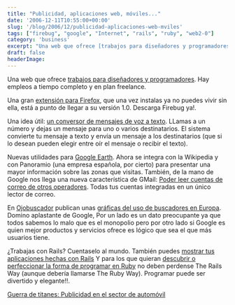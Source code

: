 ```yaml
---
title: "Publicidad, aplicaciones web, móviles..."
date: '2006-12-11T10:55:00+00:00'
slug: '/blog/2006/12/publicidad-aplicaciones-web-mviles'
tags: ["firebug", "google", "Internet", "rails", "ruby", "web2-0"]
category: 'business'
excerpt: "Una web que ofrece [trabajos para diseñadores y programadores]( Hay empleos a tiempo completo y en plan freelance.Una gran [extensión para Firefox]("
draft: false
headerImage:
---
```

Una web que ofrece [trabajos para diseñadores y programadores](http://www.authenticjobs.com/). Hay empleos a tiempo completo y en plan freelance.

Una gran [extensión para Firefox](http://www.getfirebug.com/), que una vez instalas ya no puedes vivir sin ella, está a punto de llegar a su versión 1.0. Descarga Firebug ya!.

Una idea útil: [un conversor de mensajes de voz a texto](http://www.techcrunch.com/2006/12/10/jott-to-convert-cell-phone-calls-to-text/). LLamas a un número y dejas un mensaje para uno o varios destinatarios. El sistema convierte tu mensaje a texto y envía un mensaje a los destinatarios (que si lo desean pueden elegir entre oír el mensaje o recibir el texto).

Nuevas utilidades para [Google Earth](http://www.techcrunch.com/2006/12/09/google-adds-the-geographic-web-to-earth/). Ahora se integra con la Wikipedia y con Panoramio (una empresa española, por cierto) para presentar una mayor información sobre las zonas que visitas.
También, de la mano de Google nos llega una nueva característica de GMail: [Poder leer cuentas de correo de otros operadores](http://mail.google.com/mail/help/whatsnew_getmail.html). Todas tus cuentas integradas en un único lector de correo.

En [Ojobuscador](http://www.ojobuscador.com/) publican unas [gráficas del uso de buscadores en Europa](http://www.ojobuscador.com/2006/12/09/el-dominio-de-google-en-europa/). Domino aplastante de Google, Por un lado es un dato preocupante ya que todos sabemos lo malo que es el monopolio pero por otro lado si Google es quien mejor productos y servicios ofrece es lógico que sea el que más usuarios tiene.

¿Trabajas con Rails? Cuentaselo al mundo. También puedes [mostrar tus aplicaciones hechas con Rails](http://www.workingwithrails.com/)
Y para los que quieran [descubrir o perfeccionar la forma de programar en Ruby](http://www.therailsway.com/2006/12/8/idiomatic-ruby) no deben perdense The Rails Way (aunque debería llamarse The Ruby Way). Programar puede ser divertido y elegante!!.

[Guerra de titanes: Publicidad en el sector de automóvil](http://blog.leetsoft.com/2006/12/8/ad-war-of-the-titans)
